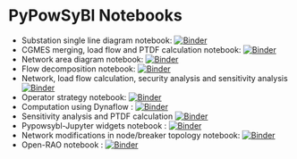 # PyPowSyBl Notebooks

- Substation single line diagram notebook: [![Binder](https://mybinder.org/badge_logo.svg)](https://mybinder.org/v2/gh/powsybl/pypowsybl-notebooks/main?labpath=single_line_diagram.ipynb)
- CGMES merging, load flow and PTDF calculation notebook: [![Binder](https://mybinder.org/badge_logo.svg)](https://mybinder.org/v2/gh/powsybl/pypowsybl-notebooks/main?labpath=cgmes.ipynb)
- Network area diagram notebook: [![Binder](https://mybinder.org/badge_logo.svg)](https://mybinder.org/v2/gh/powsybl/pypowsybl-notebooks/main?labpath=network_area_diagram.ipynb)
- Flow decomposition notebook: [![Binder](https://mybinder.org/badge_logo.svg)](https://mybinder.org/v2/gh/powsybl/pypowsybl-notebooks/main?labpath=flow_decomposition_visualization_demo.ipynb)
- Network, load flow calculation, security analysis and sensitivity analysis [![Binder](https://mybinder.org/badge_logo.svg)](https://mybinder.org/v2/gh/powsybl/pypowsybl-notebooks/main?labpath=pypowsybl_lf_security_sensitivity_analysis.ipynb)
- Operator strategy notebook: [![Binder](https://mybinder.org/badge_logo.svg)](https://mybinder.org/v2/gh/powsybl/pypowsybl-notebooks/main?labpath=operator_strategy.ipynb)
- Computation using Dynaflow : [![Binder](https://mybinder.org/badge_logo.svg)](https://mybinder.org/v2/gh/powsybl/pypowsybl-notebooks/main?labpath=dynaflow/pypowsybl_dynaflow.ipynb)
- Sensitivity analysis and PTDF calculation [![Binder](https://mybinder.org/badge_logo.svg)](https://mybinder.org/v2/gh/powsybl/pypowsybl-notebooks/main?labpath=sensitivity_analysis.ipynb)
- Pypowsybl-Jupyter widgets notebook : [![Binder](https://mybinder.org/badge_logo.svg)](https://mybinder.org/v2/gh/powsybl/pypowsybl-notebooks/main?labpath=pypowsybl_jupyter_widgets_demo.ipynb)
- Network modifications in node/breaker topology notebook: [![Binder](https://mybinder.org/badge_logo.svg)](https://mybinder.org/v2/gh/powsybl/pypowsybl-notebooks/main?labpath=network_modifications_node_breaker.ipynb)
- Open-RAO notebook : [![Binder](https://mybinder.org/badge_logo.svg)](https://mybinder.org/v2/gh/powsybl/pypowsybl-notebooks/main?labpath=open_rao.ipynb)

